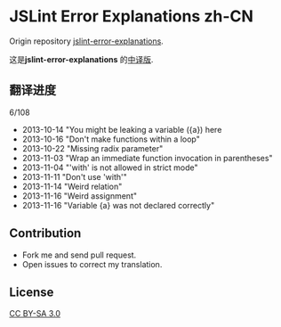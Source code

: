 JSLint Error Explanations zh-CN
===============================

Origin repository [jslint-error-explanations](https://github.com/jamesallardice/jslint-error-explanations).

这是**jslint-error-explanations** 的[中译版](http://jslint.fantasyshao.com).

## 翻译进度

6/108

* 2013-10-14 "You might be leaking a variable ({a}) here
* 2013-10-16 "Don't make functions within a loop"
* 2013-10-22 "Missing radix parameter"
* 2013-11-03 "Wrap an immediate function invocation in parentheses"
* 2013-11-04 "'with' is not allowed in strict mode"
* 2013-11-11 "Don't use 'with'"
* 2013-11-14 "Weird relation"
* 2013-11-16 "Weird assignment"
* 2013-11-16 "Variable {a} was not declared correctly"

## Contribution

* Fork me and send pull request.
* Open issues to correct my translation.

## License

[CC BY-SA 3.0](http://creativecommons.org/licenses/by-sa/3.0/)
